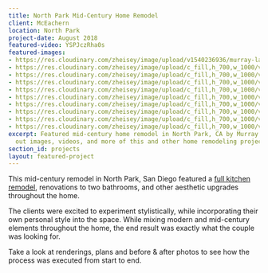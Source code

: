 ```yaml
---
title: North Park Mid-Century Home Remodel
client: McEachern
location: North Park
project-date: August 2018
featured-video: YSPJczRha0s
featured-images:
- https://res.cloudinary.com/zheisey/image/upload/v1540236936/murray-lampert/mceachern/mceachern-kitchen-rendering-1.jpg
- https://res.cloudinary.com/zheisey/image/upload/c_fill,h_700,w_1000/v1540494473/murray-lampert/mceachern/mceachern-kitchen-after-7.jpg
- https://res.cloudinary.com/zheisey/image/upload/c_fill,h_700,w_1000/v1540494473/murray-lampert/mceachern/mceachern-kitchen-after-1.jpg
- https://res.cloudinary.com/zheisey/image/upload/c_fill,h_700,w_1000/v1540494473/murray-lampert/mceachern/mceachern-kitchen-after-5.jpg
- https://res.cloudinary.com/zheisey/image/upload/c_fill,h_700,w_1000/v1540494473/murray-lampert/mceachern/mceachern-kitchen-after-4.jpg
- https://res.cloudinary.com/zheisey/image/upload/c_fill,h_700,w_1000/v1540494473/murray-lampert/mceachern/mceachern-kitchen-after-6.jpg
- https://res.cloudinary.com/zheisey/image/upload/c_fill,h_700,w_1000/v1540494473/murray-lampert/mceachern/mceachern-master-after-1.jpg
- https://res.cloudinary.com/zheisey/image/upload/c_fill,h_700,w_1000/v1540494473/murray-lampert/mceachern/mceachern-bathroom-after-6.jpg
- https://res.cloudinary.com/zheisey/image/upload/c_fill,h_700,w_1000/v1540494473/murray-lampert/mceachern/mceachern-bathroom-after-3.jpg
- https://res.cloudinary.com/zheisey/image/upload/c_fill,h_700,w_1000/v1540494473/murray-lampert/mceachern/mceachern-bathroom-after-1.jpg
excerpt: Featured mid-century home remodel in North Park, CA by Murray Lampert. Check
  out images, videos, and more of this and other home remodeling projects in San Diego.
section_id: projects
layout: featured-project
---
```


This mid-century remodel in North Park, San Diego featured a [full kitchen remodel](/san-diego-kitchen-remodeling-services), renovations to two bathrooms, and other aesthetic upgrades throughout the home.

The clients were excited to experiment stylistically, while incorporating their own personal style into the space. While mixing modern and mid-century elements throughout the home, the end result was exactly what the couple was looking for.

Take a look at renderings, plans and before & after photos to see how the process was executed from start to end.
